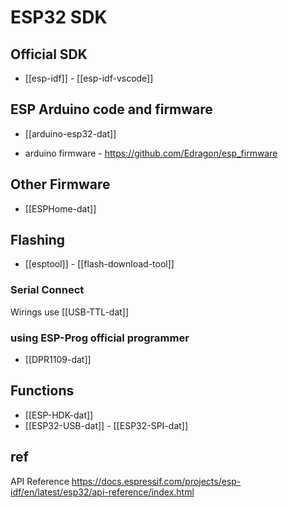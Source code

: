 



# ESP32 SDK


## Official SDK 

- [[esp-idf]] - [[esp-idf-vscode]]


## ESP Arduino code and firmware 


- [[arduino-esp32-dat]]

- arduino firmware - https://github.com/Edragon/esp_firmware

## Other Firmware 

- [[ESPHome-dat]]


## Flashing 

- [[esptool]] - [[flash-download-tool]]
  
### Serial Connect 
Wirings use [[USB-TTL-dat]]


### using ESP-Prog official programmer 

- [[DPR1109-dat]]



## Functions 

- [[ESP-HDK-dat]]
- [[ESP32-USB-dat]] - [[ESP32-SPI-dat]] 


## ref 

API Reference
https://docs.espressif.com/projects/esp-idf/en/latest/esp32/api-reference/index.html



